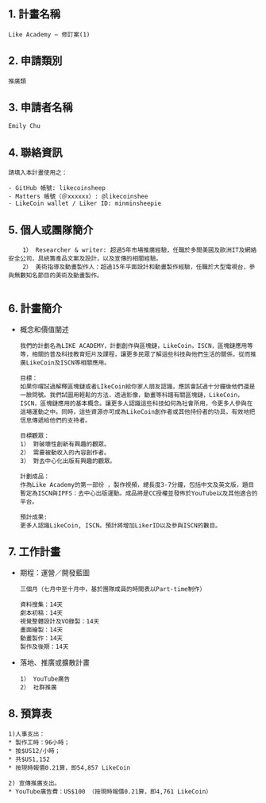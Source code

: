 ## 1. 計畫名稱
    Like Academy – 修訂案(1)
    
## 2. 申請類別 
    推廣類
    
## 3. 申請者名稱
    Emily Chu

## 4. 聯絡資訊
    請填入本計畫使用之：
    
    - GitHub 帳號: likecoinsheep
    - Matters 帳號（＠xxxxxx）: @likecoinshee
    - LikeCoin wallet / Liker ID: minminsheepie

## 5. 個人或團隊簡介
```
    1） Researcher & writer: 超過5年市場推廣經驗，任職於多間美國及歐洲IT及網絡安全公司，具統籌產品文案及設計，以及宣傳的相關經驗。
    2） 美術指導及動畫製作人：超過15年平面設計和動畫製作經驗，任職於大型電視台，參與無數知名節目的美術及動畫製作。


```

## 6. 計畫簡介

- 概念和價值闡述
 
    ``` 
    我們的計劃名為LIKE ACADEMY，計劃創作與區塊鏈，LikeCoin，ISCN，區塊鏈應用等等，相關的普及科技教育短片及課程，讓更多民眾了解這些科技與他們生活的關係，從而推廣LikeCoin及ISCN等相關應用。

    目標：
    如果你嚐試過解釋區塊鏈或者LIkeCoin給你家人朋友認識，應該會試過十分鐘後他們還是一臉問號。我們試圖用輕鬆的方法，透過影像，動畫等科譜有關區塊鏈，LikeCoin，ISCN，區塊鏈應用的基本概念。讓更多人認識這些科技如何為社會所用，令更多人參與在這場運動之中。同時，這些資源亦可成為LikeCoin創作者或其他持份者的功具，有效地把信息傳遞給他們的支持者。

    目標觀眾：
    1） 對破壞性創新有興趣的觀眾。
    2） 需要被動收入的內容創作者。
    3） 對去中心化出版有興趣的觀眾。

    計劃成品：
    作為Like Academy的第一部份 ，製作視頻，總長度3-7分鐘，包括中文及英文版，題目暫定為ISCN與IPFS：去中心出版運動。成品將是CC授權並發佈於YouTube以及其他適合的平台。

    預計成果: 
    更多人認識LikeCoin, ISCN。預計將增加LikerID以及參與ISCN的數目。

   ``` 

## 7. 工作計畫

- 期程：運營／開發藍圖
    ```
    三個月（七月中至十月中，基於團隊成員的時間表以Part-time制作）

    資料搜集：14天
    劇本初稿：14天
    視覺整體設計及VO錄製：14天
    畫面繪製：14天
    動畫製作：14天
    製作及後期：14天
    ```
    
- 落地、推廣或擴散計畫
    ``` 
    1） YouTube廣告
    2） 社群推廣
    ```
    

## 8. 預算表

    1)人事支出：
    * 製作工時：96小時；
    * 按$US12/小時；
    * 共$US1,152
    * 按現時報價0.21算，即54,857 LikeCoin

    2) 宣傳推廣支出。
    * YouTube廣告費：US$100 （按現時報價0.21算，即4,761 LikeCoin）








